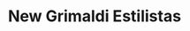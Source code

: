 ---
title: "New Grimaldi Estilistas"
url: /san-vicente-del-raspeig/new-grimaldi-estilistas/
shop: peluquería
---